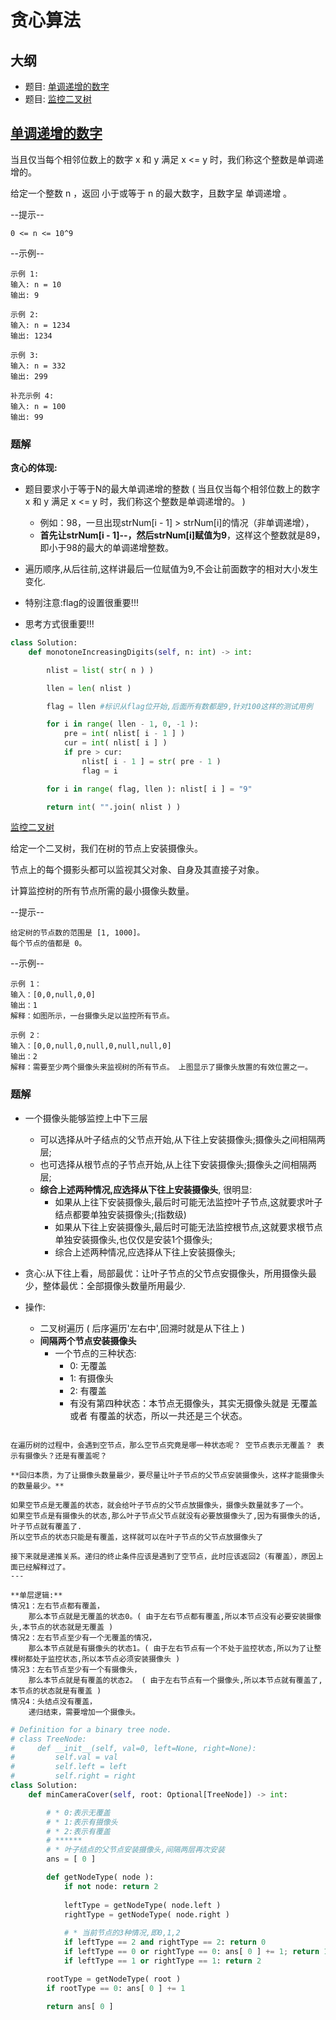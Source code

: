 # 贪心算法

## 大纲

- 题目: [单调递增的数字](https://leetcode.cn/problems/monotone-increasing-digits/description/)
- 题目: [监控二叉树](https://leetcode.cn/problems/binary-tree-cameras/description/)


## [单调递增的数字](https://leetcode.cn/problems/monotone-increasing-digits/description/)

当且仅当每个相邻位数上的数字 x 和 y 满足 x <= y 时，我们称这个整数是单调递增的。

给定一个整数 n ，返回 小于或等于 n 的最大数字，且数字呈 单调递增 。

--提示--
```
0 <= n <= 10^9
```

--示例--
```
示例 1:
输入: n = 10
输出: 9

示例 2:
输入: n = 1234
输出: 1234

示例 3:
输入: n = 332
输出: 299

补充示例 4:
输入: n = 100
输出: 99
```

### 题解

**贪心的体现:**

* 题目要求小于等于N的最大单调递增的整数 ( 当且仅当每个相邻位数上的数字 x 和 y 满足 x <= y 时，我们称这个整数是单调递增的。 )
  * 例如：98，一旦出现strNum[i - 1] > strNum[i]的情况（非单调递增），
  * **首先让strNum[i - 1]--，然后strNum[i]赋值为9**，这样这个整数就是89，即小于98的最大的单调递增整数。

* 遍历顺序,从后往前,这样讲最后一位赋值为9,不会让前面数字的相对大小发生变化.

* 特别注意:flag的设置很重要!!!

* 思考方式很重要!!!

```python
class Solution:
    def monotoneIncreasingDigits(self, n: int) -> int:

        nlist = list( str( n ) )

        llen = len( nlist )

        flag = llen #标识从flag位开始,后面所有数都是9,针对100这样的测试用例

        for i in range( llen - 1, 0, -1 ):
            pre = int( nlist[ i - 1 ] )
            cur = int( nlist[ i ] )
            if pre > cur: 
                nlist[ i - 1 ] = str( pre - 1 )
                flag = i

        for i in range( flag, llen ): nlist[ i ] = "9"

        return int( "".join( nlist ) )
```


[监控二叉树](https://leetcode.cn/problems/binary-tree-cameras/description/)

给定一个二叉树，我们在树的节点上安装摄像头。

节点上的每个摄影头都可以监视其父对象、自身及其直接子对象。

计算监控树的所有节点所需的最小摄像头数量。

--提示--
```
给定树的节点数的范围是 [1, 1000]。
每个节点的值都是 0。
```

--示例--
```
示例 1：
输入：[0,0,null,0,0]
输出：1
解释：如图所示，一台摄像头足以监控所有节点。

示例 2：
输入：[0,0,null,0,null,0,null,null,0]
输出：2
解释：需要至少两个摄像头来监视树的所有节点。 上图显示了摄像头放置的有效位置之一。
```

### 题解

* 一个摄像头能够监控上中下三层
  * 可以选择从叶子结点的父节点开始,从下往上安装摄像头;摄像头之间相隔两层;
  * 也可选择从根节点的子节点开始,从上往下安装摄像头;摄像头之间相隔两层;
  * **综合上述两种情况,应选择从下往上安装摄像头**, 很明显:
    * 如果从上往下安装摄像头,最后时可能无法监控叶子节点,这就要求叶子结点都要单独安装摄像头;(指数级)
    * 如果从下往上安装摄像头,最后时可能无法监控根节点,这就要求根节点单独安装摄像头,也仅仅是安装1个摄像头;
    * 综合上述两种情况,应选择从下往上安装摄像头;

* 贪心:从下往上看，局部最优：让叶子节点的父节点安摄像头，所用摄像头最少，整体最优：全部摄像头数量所用最少.

* 操作:
  * 二叉树遍历 ( 后序遍历'左右中',回溯时就是从下往上 )
  * **间隔两个节点安装摄像头**
    * 一个节点的三种状态:
      * 0: 无覆盖
      * 1: 有摄像头
      * 2: 有覆盖
      * 有没有第四种状态：本节点无摄像头，其实无摄像头就是 无覆盖 或者 有覆盖的状态，所以一共还是三个状态。
```text

在遍历树的过程中，会遇到空节点，那么空节点究竟是哪一种状态呢？ 空节点表示无覆盖？ 表示有摄像头？还是有覆盖呢？

**回归本质，为了让摄像头数量最少，要尽量让叶子节点的父节点安装摄像头，这样才能摄像头的数量最少。**

如果空节点是无覆盖的状态，就会给叶子节点的父节点放摄像头，摄像头数量就多了一个。
如果空节点是有摄像头的状态,那么叶子节点父节点就没有必要放摄像头了,因为有摄像头的话,叶子节点就有覆盖了.
所以空节点的状态只能是有覆盖，这样就可以在叶子节点的父节点放摄像头了

接下来就是递推关系。递归的终止条件应该是遇到了空节点，此时应该返回2（有覆盖），原因上面已经解释过了。
---

**单层逻辑:**
情况1：左右节点都有覆盖，
    那么本节点就是无覆盖的状态0。( 由于左右节点都有覆盖,所以本节点没有必要安装摄像头,本节点的状态就是无覆盖 )
情况2：左右节点至少有一个无覆盖的情况，
    那么本节点就是有摄像头的状态1。( 由于左右节点有一个不处于监控状态,所以为了让整棵树都处于监控状态,所以本节点必须安装摄像头 )
情况3：左右节点至少有一个有摄像头，
    那么本节点就是有覆盖的状态2。 ( 由于左右节点有一个摄像头,所以本节点就有覆盖了,本节点的状态就是有覆盖 )
情况4：头结点没有覆盖，
    递归结束，需要增加一个摄像头。
```

```python
# Definition for a binary tree node.
# class TreeNode:
#     def __init__(self, val=0, left=None, right=None):
#         self.val = val
#         self.left = left
#         self.right = right
class Solution:
    def minCameraCover(self, root: Optional[TreeNode]) -> int:

        # * 0:表示无覆盖
        # * 1:表示有摄像头
        # * 2:表示有覆盖
        # ******
        # * 叶子结点的父节点安装摄像头,间隔两层再次安装
        ans = [ 0 ]

        def getNodeType( node ):
            if not node: return 2
            
            leftType = getNodeType( node.left )
            rightType = getNodeType( node.right )
        
            # * 当前节点的3种情况,即0,1,2
            if leftType == 2 and rightType == 2: return 0
            if leftType == 0 or rightType == 0: ans[ 0 ] += 1; return 1
            if leftType == 1 or rightType == 1: return 2

        rootType = getNodeType( root )
        if rootType == 0: ans[ 0 ] += 1

        return ans[ 0 ]
```